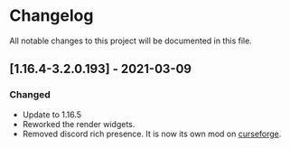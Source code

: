 # Changelog
All notable changes to this project will be documented in this file.

## [1.16.4-3.2.0.193] - 2021-03-09
### Changed
 - Update to 1.16.5
 - Reworked the render widgets.
 - Removed discord rich presence. It is now its own mod on [curseforge](https://www.curseforge.com/minecraft/mc-mods/basic-discord-rich-presence).
